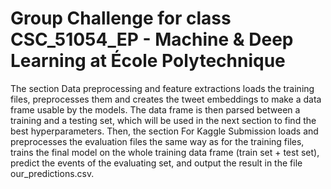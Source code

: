 # Group Challenge for class CSC_51054_EP - Machine & Deep Learning at École Polytechnique
The section Data preprocessing and feature extractions loads the training files, preprocesses them and creates the tweet embeddings to make a data frame usable by the models. The data frame is then parsed between a training and a testing set, which will be used in the next section to find the best hyperparameters. Then, the section For Kaggle Submission loads and preprocesses the evaluation files the same way as for the training files, trains the final model on the whole training data frame (train set + test set), predict the events of the evaluating set, and output the result in the file our_predictions.csv.
